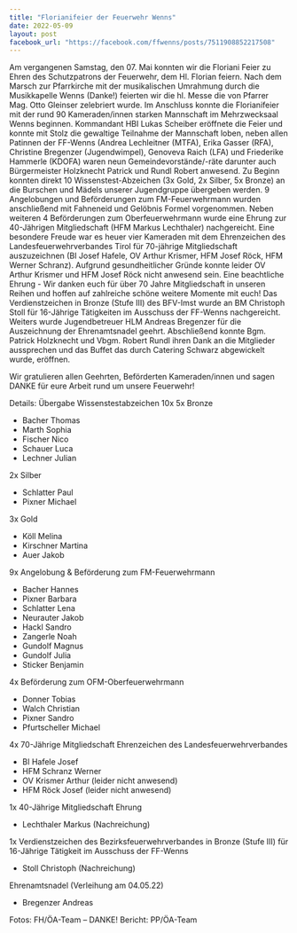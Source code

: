 ```yaml
---
title: "Florianifeier der Feuerwehr Wenns"
date: 2022-05-09
layout: post
facebook_url: "https://facebook.com/ffwenns/posts/7511908852217508"
---
```


Am vergangenen Samstag, den 07. Mai konnten wir die Floriani Feier zu Ehren des Schutzpatrons der Feuerwehr, dem Hl. Florian feiern. Nach dem Marsch zur Pfarrkirche mit der musikalischen Umrahmung durch die Musikkapelle Wenns (Danke!) feierten wir die hl. Messe die von Pfarrer Mag. Otto Gleinser zelebriert wurde. Im Anschluss konnte die Florianifeier mit der rund 90 Kameraden/innen starken Mannschaft im Mehrzwecksaal Wenns beginnen. Kommandant HBI Lukas Scheiber eröffnete die Feier und konnte mit Stolz die gewaltige Teilnahme der Mannschaft loben, neben allen Patinnen der FF-Wenns (Andrea Lechleitner (MTFA), Erika Gasser (RFA), Christine Bregenzer (Jugendwimpel), Genoveva Raich (LFA) und Friederike Hammerle (KDOFA) waren neun Gemeindevorstände/-räte darunter auch Bürgermeister Holzknecht Patrick und Rundl Robert anwesend. 
Zu Beginn konnten direkt 10 Wissenstest-Abzeichen (3x Gold, 2x Silber, 5x Bronze) an die Burschen und Mädels unserer Jugendgruppe übergeben werden. 
9 Angelobungen und Beförderungen zum FM-Feuerwehrmann wurden anschließend mit Fahneneid und Gelöbnis Formel vorgenommen. 
Neben weiteren 4 Beförderungen zum Oberfeuerwehrmann wurde eine Ehrung zur 40-Jährigen Mitgliedschaft (HFM Markus Lechthaler) nachgereicht. 
Eine besondere Freude war es heuer vier Kameraden mit dem Ehrenzeichen des Landesfeuerwehrverbandes Tirol für 70-jährige Mitgliedschaft auszuzeichnen (BI Josef Hafele, OV Arthur Krismer, HFM Josef Röck, HFM Werner Schranz). Aufgrund gesundheitlicher Gründe konnte leider OV Arthur Krismer und HFM Josef Röck nicht anwesend sein. Eine beachtliche Ehrung - Wir danken euch für über 70 Jahre Mitgliedschaft in unseren Reihen und hoffen auf zahlreiche schöne weitere Momente mit euch! 
Das Verdienstzeichen in Bronze (Stufe III) des BFV-Imst wurde an BM Christoph Stoll für 16-Jährige Tätigkeiten im Ausschuss der FF-Wenns nachgereicht. Weiters wurde Jugendbetreuer HLM Andreas Bregenzer für die Auszeichnung der Ehrenamtsnadel geehrt. 
Abschließend konnte Bgm. Patrick Holzknecht und Vbgm. Robert Rundl ihren Dank an die Mitglieder aussprechen und das Buffet das durch Catering Schwarz abgewickelt wurde, eröffnen. 

Wir gratulieren allen Geehrten, Beförderten Kameraden/innen und sagen DANKE für eure Arbeit rund um unsere Feuerwehr! 

 

Details: 
Übergabe Wissenstestabzeichen 10x 
5x Bronze 
- Bacher Thomas 
- Marth Sophia 
- Fischer Nico 
- Schauer Luca 
- Lechner Julian 

2x Silber 
- Schlatter Paul 
- Pixner Michael 

3x Gold 
- Köll Melina 
- Kirschner Martina 
- Auer Jakob 

9x Angelobung & Beförderung zum FM-Feuerwehrmann 
- Bacher Hannes 
- Pixner Barbara 
- Schlatter Lena 
- Neurauter Jakob 
- Hackl Sandro 
- Zangerle Noah 
- Gundolf Magnus 
- Gundolf Julia 
- Sticker Benjamin 

4x Beförderung zum OFM-Oberfeuerwehrmann 
- Donner Tobias 
- Walch Christian 
- Pixner Sandro 
- Pfurtscheller Michael 

4x 70-Jährige Mitgliedschaft Ehrenzeichen des Landesfeuerwehrverbandes 
- BI Hafele Josef 
- HFM Schranz Werner 
- OV Krismer Arthur (leider nicht anwesend) 
- HFM Röck Josef (leider nicht anwesend) 

1x 40-Jährige Mitgliedschaft Ehrung 
- Lechthaler Markus (Nachreichung) 

1x Verdienstzeichen des Bezirksfeuerwehrverbandes in Bronze (Stufe III) für 16-Jährige Tätigkeit im Ausschuss der FF-Wenns 
- Stoll Christoph (Nachreichung) 

Ehrenamtsnadel (Verleihung am 04.05.22) 
- Bregenzer Andreas 

Fotos: FH/ÖA-Team – DANKE!
Bericht: PP/ÖA-Team